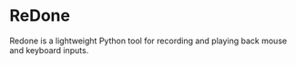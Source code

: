 # ReDone
Redone is a lightweight Python tool for recording and playing back mouse and keyboard inputs.
